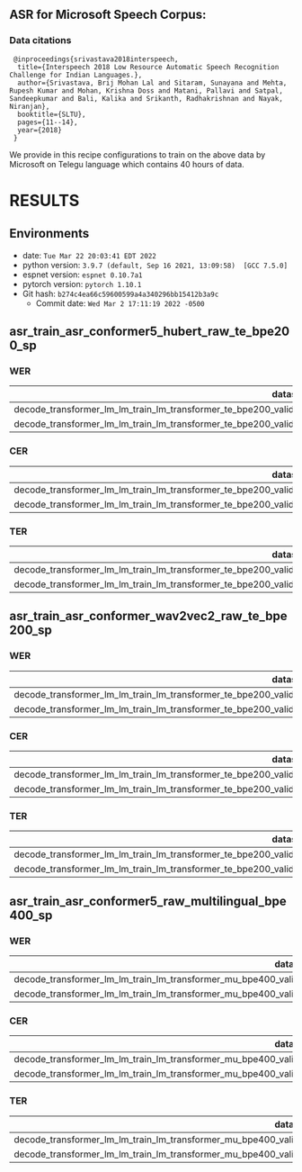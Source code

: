<!-- Generated by scripts/utils/show_asr_result.sh -->

##  ASR for Microsoft Speech Corpus:


### Data citations
```
 @inproceedings{srivastava2018interspeech,
  title={Interspeech 2018 Low Resource Automatic Speech Recognition Challenge for Indian Languages.},
  author={Srivastava, Brij Mohan Lal and Sitaram, Sunayana and Mehta, Rupesh Kumar and Mohan, Krishna Doss and Matani, Pallavi and Satpal, Sandeepkumar and Bali, Kalika and Srikanth, Radhakrishnan and Nayak, Niranjan},
  booktitle={SLTU},
  pages={11--14},
  year={2018}
 }
```


We provide in this recipe configurations to train on the above data by Microsoft on Telegu language which contains 40 hours of data.


<!-- Generated by scripts/utils/show_asr_result.sh -->
# RESULTS
## Environments
- date: `Tue Mar 22 20:03:41 EDT 2022`
- python version: `3.9.7 (default, Sep 16 2021, 13:09:58)  [GCC 7.5.0]`
- espnet version: `espnet 0.10.7a1`
- pytorch version: `pytorch 1.10.1`
- Git hash: `b274c4ea66c59600599a4a340296bb15412b3a9c`
  - Commit date: `Wed Mar 2 17:11:19 2022 -0500`

## asr_train_asr_conformer5_hubert_raw_te_bpe200_sp
### WER

|dataset|Snt|Wrd|Corr|Sub|Del|Ins|Err|S.Err|
|---|---|---|---|---|---|---|---|---|
|decode_transformer_lm_lm_train_lm_transformer_te_bpe200_valid.loss.ave_ngram_ngram_3gram_asr_model_valid.acc.ave/dev_te|3382|18352|75.8|21.5|2.7|3.2|27.3|61.7|
|decode_transformer_lm_lm_train_lm_transformer_te_bpe200_valid.loss.ave_ngram_ngram_3gram_asr_model_valid.acc.ave/test_te|3040|28413|79.5|18.5|2.1|2.7|23.2|78.1|

### CER

|dataset|Snt|Wrd|Corr|Sub|Del|Ins|Err|S.Err|
|---|---|---|---|---|---|---|---|---|
|decode_transformer_lm_lm_train_lm_transformer_te_bpe200_valid.loss.ave_ngram_ngram_3gram_asr_model_valid.acc.ave/dev_te|3382|136156|94.8|2.7|2.5|2.1|7.3|61.7|
|decode_transformer_lm_lm_train_lm_transformer_te_bpe200_valid.loss.ave_ngram_ngram_3gram_asr_model_valid.acc.ave/test_te|3040|229419|96.1|1.9|1.9|1.7|5.6|78.1|

### TER

|dataset|Snt|Wrd|Corr|Sub|Del|Ins|Err|S.Err|
|---|---|---|---|---|---|---|---|---|
|decode_transformer_lm_lm_train_lm_transformer_te_bpe200_valid.loss.ave_ngram_ngram_3gram_asr_model_valid.acc.ave/dev_te|3382|77163|89.8|6.5|3.7|2.0|12.3|61.7|
|decode_transformer_lm_lm_train_lm_transformer_te_bpe200_valid.loss.ave_ngram_ngram_3gram_asr_model_valid.acc.ave/test_te|3040|133033|92.6|4.8|2.6|1.7|9.1|78.1|

## asr_train_asr_conformer_wav2vec2_raw_te_bpe200_sp
### WER

|dataset|Snt|Wrd|Corr|Sub|Del|Ins|Err|S.Err|
|---|---|---|---|---|---|---|---|---|
|decode_transformer_lm_lm_train_lm_transformer_te_bpe200_valid.loss.ave_ngram_ngram_3gram_asr_model_valid.acc.ave/dev_te|3382|18352|75.6|21.6|2.8|2.8|27.3|60.4|
|decode_transformer_lm_lm_train_lm_transformer_te_bpe200_valid.loss.ave_ngram_ngram_3gram_asr_model_valid.acc.ave/test_te|3040|28413|78.5|19.2|2.2|2.5|24.0|78.6|

### CER

|dataset|Snt|Wrd|Corr|Sub|Del|Ins|Err|S.Err|
|---|---|---|---|---|---|---|---|---|
|decode_transformer_lm_lm_train_lm_transformer_te_bpe200_valid.loss.ave_ngram_ngram_3gram_asr_model_valid.acc.ave/dev_te|3382|136156|94.9|2.6|2.5|2.0|7.1|60.4|
|decode_transformer_lm_lm_train_lm_transformer_te_bpe200_valid.loss.ave_ngram_ngram_3gram_asr_model_valid.acc.ave/test_te|3040|229419|95.9|2.0|2.1|1.6|5.7|78.6|

### TER

|dataset|Snt|Wrd|Corr|Sub|Del|Ins|Err|S.Err|
|---|---|---|---|---|---|---|---|---|
|decode_transformer_lm_lm_train_lm_transformer_te_bpe200_valid.loss.ave_ngram_ngram_3gram_asr_model_valid.acc.ave/dev_te|3382|77163|90.0|6.4|3.6|2.0|11.9|60.4|
|decode_transformer_lm_lm_train_lm_transformer_te_bpe200_valid.loss.ave_ngram_ngram_3gram_asr_model_valid.acc.ave/test_te|3040|133033|92.2|5.0|2.8|1.7|9.4|78.6|


## asr_train_asr_conformer5_raw_multilingual_bpe400_sp
### WER

|dataset|Snt|Wrd|Corr|Sub|Del|Ins|Err|S.Err|
|---|---|---|---|---|---|---|---|---|
|decode_transformer_lm_lm_train_lm_transformer_mu_bpe400_valid.loss.ave_ngram_ngram_3gram_asr_model_valid.acc.ave/dev_te|3382|18352|77.3|20.1|2.5|2.9|25.5|56.6|
|decode_transformer_lm_lm_train_lm_transformer_mu_bpe400_valid.loss.ave_ngram_ngram_3gram_asr_model_valid.acc.ave/test_te|3040|28413|79.4|18.4|2.2|2.5|23.2|78.0|

### CER

|dataset|Snt|Wrd|Corr|Sub|Del|Ins|Err|S.Err|
|---|---|---|---|---|---|---|---|---|
|decode_transformer_lm_lm_train_lm_transformer_mu_bpe400_valid.loss.ave_ngram_ngram_3gram_asr_model_valid.acc.ave/dev_te|3382|136156|95.3|2.4|2.2|1.9|6.6|56.6|
|decode_transformer_lm_lm_train_lm_transformer_mu_bpe400_valid.loss.ave_ngram_ngram_3gram_asr_model_valid.acc.ave/test_te|3040|229419|96.0|2.0|2.0|1.6|5.6|78.0|

### TER

|dataset|Snt|Wrd|Corr|Sub|Del|Ins|Err|S.Err|
|---|---|---|---|---|---|---|---|---|
|decode_transformer_lm_lm_train_lm_transformer_mu_bpe400_valid.loss.ave_ngram_ngram_3gram_asr_model_valid.acc.ave/dev_te|3382|76064|90.7|6.1|3.2|1.9|11.2|56.6|
|decode_transformer_lm_lm_train_lm_transformer_mu_bpe400_valid.loss.ave_ngram_ngram_3gram_asr_model_valid.acc.ave/test_te|3040|132019|92.5|4.9|2.6|1.7|9.1|78.0|
